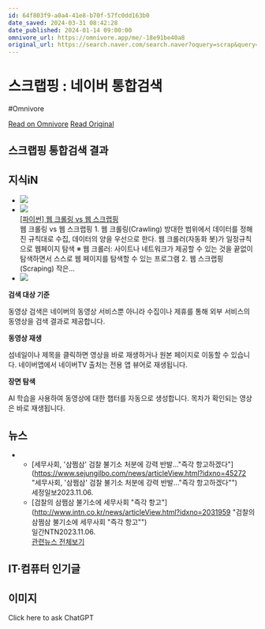 ```yaml
---
id: 64f803f9-a0a4-41e8-b70f-57fc0dd163b0
date_saved: 2024-03-31 08:42:28
date_published: 2024-01-14 09:00:00
omnivore_url: https://omnivore.app/me/-18e91be40a8
original_url: https://search.naver.com/search.naver?oquery=scrap&query=%25EC%258A%25A4%25ED%2581%25AC%25EB%259E%25A9%25ED%2595%2591&sm=tab_hty.top&ssc=tab.nx.all&tqi=ilABvwqVOZossBD0eJhssssstrZ-460910&where=nexearch
---
```


# 스크랩핑 : 네이버 통합검색
#Omnivore
 
[Read on Omnivore](https://omnivore.app/me/-18e91be40a8)
[Read Original](https://search.naver.com/search.naver?oquery=scrap&query=%25EC%258A%25A4%25ED%2581%25AC%25EB%259E%25A9%25ED%2595%2591&sm=tab_hty.top&ssc=tab.nx.all&tqi=ilABvwqVOZossBD0eJhssssstrZ-460910&where=nexearch)
 
## 스크랩핑 통합검색 결과

## 지식iN

* [![](https://proxy-prod.omnivore-image-cache.app/104x104,sXyWnpNFzSOhqlXXadqblpAGBvopgkOjVAJxJu_h11Mw/https://search.pstatic.net/common?src=http%3A%2F%2Fblogfiles.naver.net%2FMjAyMjExMjRfNDEg%2FMDAxNjY5MjU1NjMxNjQ5.0rEQF2jcoNEuwHYyyNpFKl3EkTtgfkSYYkh0hqkGUmUg.1yfSkIifmZ6pwHWU5lPOMhlvsschOWsHU2bNR_ZfNr4g.PNG.j7youngh%2Fselenium_2.png&type=fff208_208)](https://blog.naver.com/j7youngh/222858212042)
* [![](https://proxy-prod.omnivore-image-cache.app/104x104,s_F01PnNcQRzhi46glv5wXsGYW5SvmoS0gYlP3rBdAJE/https://search.pstatic.net/sunny?src=https%3A%2F%2Fimg1.daumcdn.net%2Fthumb%2FR800x0%2F%3Ffname%3Dhttps%253A%252F%252Fblog.kakaocdn.net%252Fdn%252FKdwTf%252FbtrEt3pz7mx%252Fbv32ksTJILS4AiYwhMkVpk%252Fimg.png&type=fff208_208)](https://copymaster.tistory.com/entry/%ED%8C%8C%EC%9D%B4%EC%8D%AC-%EC%9B%B9-%ED%81%AC%EB%A1%A4%EB%A7%81-%EB%B0%8F-%EC%8A%A4%ED%81%AC%EB%9E%A9%ED%95%91-%EC%A3%BC%EC%9D%98%EC%82%AC%ED%95%AD)  
[ ](https://copymaster.tistory.com/entry/%ED%8C%8C%EC%9D%B4%EC%8D%AC-%ED%81%AC%EB%A1%A4%EB%A7%81-vs-%EC%8A%A4%ED%81%AC%EB%9E%A9%ED%95%91)[\[파이썬\] 웹 크롤링 vs 웹 스크랩핑](https://copymaster.tistory.com/entry/%ED%8C%8C%EC%9D%B4%EC%8D%AC-%ED%81%AC%EB%A1%A4%EB%A7%81-vs-%EC%8A%A4%ED%81%AC%EB%9E%A9%ED%95%91)  
웹 크롤링 vs 웹 스크랩핑 1\. 웹 크롤링(Crawling) 방대한 범위에서 데이터를 정해진 규칙대로 수집, 데이터의 양을 우선으로 한다. 웹 크롤러(자동화 봇)가 일정규칙으로 웹페이지 탐색 ※ 웹 크롤러: 사이트나 네트워크가 제공할 수 있는 것을 끝없이 탐색하면서 스스로 웹 페이지를 탐색할 수 있는 프로그램 2\. 웹 스크랩핑(Scraping) 작은...
* [![](https://proxy-prod.omnivore-image-cache.app/104x104,sh3xmovQEkW-uI770hEzQmwDRhTLGvXyrqc4GmpKQ7pE/https://search.pstatic.net/sunny?src=https%3A%2F%2Fimg1.daumcdn.net%2Fthumb%2FR800x0%2F%3Ffname%3Dhttps%253A%252F%252Fblog.kakaocdn.net%252Fdn%252Fc2JjMJ%252FbtrrU8Sdrnj%252F9ToQeOvQYBEI9KfVVFPMz1%252Fimg.png&type=fff208_208)](https://codemonkyu.tistory.com/entry/%EC%9B%B9-%EC%8A%A4%ED%81%AC%EB%9E%A9%ED%95%91-%EC%A4%80%EB%B9%84%EA%B3%BC%EC%A0%95)

**검색 대상 기준**

동영상 검색은 네이버의 동영상 서비스뿐 아니라 수집이나 제휴를 통해 외부 서비스의 동영상을 검색 결과로 제공합니다.

**동영상 재생**

섬네일이나 제목을 클릭하면 영상을 바로 재생하거나 원본 페이지로 이동할 수 있습니다. 네이버앱에서 네이버TV 출처는 전용 앱 뷰어로 재생됩니다.

**장면 탐색**

AI 학습을 사용하여 동영상에 대한 챕터를 자동으로 생성합니다. 목차가 확인되는 영상은 바로 재생됩니다.

## 뉴스

* * [세무사회, '삼쩜삼' 검찰 불기소 처분에 강력 반발…"즉각 항고하겠다"](https://www.sejungilbo.com/news/articleView.html?idxno=45272 "세무사회, '삼쩜삼' 검찰 불기소 처분에 강력 반발…"즉각 항고하겠다"")  
   세정일보2023.11.06.  
   * [검찰의 삼쩜삼 불기소에 세무사회 "즉각 항고"](http://www.intn.co.kr/news/articleView.html?idxno=2031959 "검찰의 삼쩜삼 불기소에 세무사회 "즉각 항고"")  
   일간NTN2023.11.06.  
[관련뉴스 전체보기](https://search.naver.com/search.naver?where=news&sm=tab%5Ftnw&query=%EC%8A%A4%ED%81%AC%EB%9E%A9%ED%95%91&nso=so:r,p:all,a:all&related=1&docid=54120000110949)

## IT·컴퓨터 인기글

## 이미지

Click here to ask ChatGPT